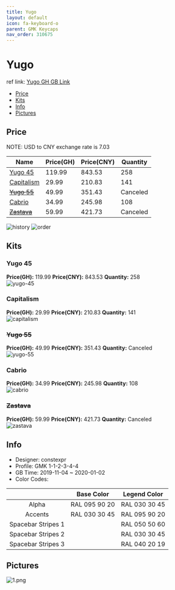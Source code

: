 ```yaml
---
title: Yugo 
layout: default
icon: fa-keyboard-o
parent: GMK Keycaps
nav_order: 310675
---
```


# Yugo 

ref link: [Yugo GH GB Link](https://geekhack.org/index.php?topic=103263.0)  

* [Price](#price)  
* [Kits](#kits)  
* [Info](#info)  
* [Pictures](#pictures)  


## Price  
NOTE: USD to CNY exchange rate is 7.03

| Name          | Price(GH)    |  Price(CNY) | Quantity |
| ------------- | ------------ |  ---------- | -------- |
|[Yugo 45](#yugo-45)|119.99|843.53|258|
|[Capitalism](#capitalism)|29.99|210.83|141|
|[~~Yugo 55~~](#yugo-55)|49.99|351.43|Canceled|
|[Cabrio](#cabrio)|34.99|245.98|108|
|[~~Zastava~~](#zastava)|59.99|421.73|Canceled|

<img src="{{ 'assets/images/gmk-keycaps/yugo/history.png' | relative_url }}" alt="history" class="image featured">
<img src="{{ 'assets/images/gmk-keycaps/yugo/order.png' | relative_url }}" alt="order" class="image featured">

## Kits  
### Yugo 45  
**Price(GH):** 119.99    **Price(CNY):** 843.53    **Quantity:** 258  
<img src="{{ 'assets/images/gmk-keycaps/yugo/kits_pics/yugo-45.png' | relative_url }}" alt="yugo-45" class="image featured">

### Capitalism  
**Price(GH):** 29.99    **Price(CNY):** 210.83    **Quantity:** 141  
<img src="{{ 'assets/images/gmk-keycaps/yugo/kits_pics/capitalism.png' | relative_url }}" alt="capitalism" class="image featured">

### ~~Yugo 55~~  
**Price(GH):** 49.99    **Price(CNY):** 351.43    **Quantity:** Canceled  
<img src="{{ 'assets/images/gmk-keycaps/yugo/kits_pics/yugo-55.png' | relative_url }}" alt="yugo-55" class="image featured">

### Cabrio  
**Price(GH):** 34.99    **Price(CNY):** 245.98    **Quantity:** 108  
<img src="{{ 'assets/images/gmk-keycaps/yugo/kits_pics/cabrio.png' | relative_url }}" alt="cabrio" class="image featured">

### ~~Zastava~~  
**Price(GH):** 59.99    **Price(CNY):** 421.73    **Quantity:** Canceled  
<img src="{{ 'assets/images/gmk-keycaps/yugo/kits_pics/zastava.png' | relative_url }}" alt="zastava" class="image featured">


## Info  
* Designer: constexpr  
* Profile: GMK 1-1-2-3-4-4  
* GB Time: 2019-11-04 ~ 2020-01-02  
* Color Codes:  

| |Base Color     | Legend Color
| :-------------: | :-------------: | :------------:
|Alpha|RAL 095 90 20|RAL 030 30 45
|Accents|RAL 030 30 45|RAL 095 90 20
|Spacebar Stripes 1||RAL 050 50 60
|Spacebar Stripes 2||RAL 030 30 45
|Spacebar Stripes 3||RAL 040 20 19

## Pictures  
<img src="{{ 'assets/images/gmk-keycaps/yugo/rendering_pics/1.png' | relative_url }}" alt="1.png" class="image featured">
